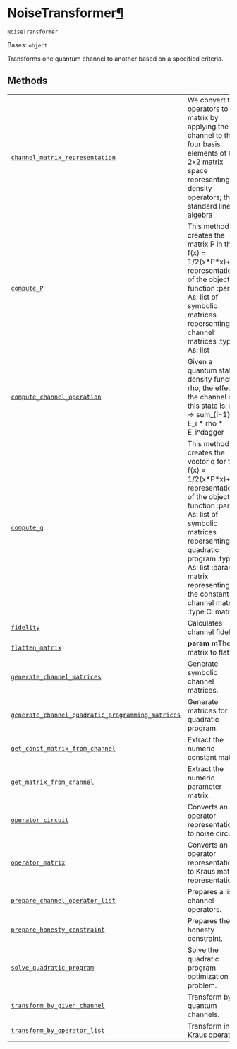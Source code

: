 # NoiseTransformer[¶](#noisetransformer "Permalink to this headline")

<span id="undefined" />

`NoiseTransformer`

Bases: `object`

Transforms one quantum channel to another based on a specified criteria.

## Methods

|                                                                                                                                                                                                                                                                                                                                            |                                                                                                                                                                                                                                                                                 |
| ------------------------------------------------------------------------------------------------------------------------------------------------------------------------------------------------------------------------------------------------------------------------------------------------------------------------------------------ | ------------------------------------------------------------------------------------------------------------------------------------------------------------------------------------------------------------------------------------------------------------------------------- |
| [`channel_matrix_representation`](qiskit.providers.aer.utils.NoiseTransformer.channel_matrix_representation#qiskit.providers.aer.utils.NoiseTransformer.channel_matrix_representation "qiskit.providers.aer.utils.NoiseTransformer.channel_matrix_representation")                                                                         | We convert the operators to a matrix by applying the channel to the four basis elements of the 2x2 matrix space representing density operators; this is standard linear algebra                                                                                                 |
| [`compute_P`](qiskit.providers.aer.utils.NoiseTransformer.compute_P#qiskit.providers.aer.utils.NoiseTransformer.compute_P "qiskit.providers.aer.utils.NoiseTransformer.compute_P")                                                                                                                                                         | This method creates the matrix P in the f(x) = 1/2(x\*P\*x)+q\*x representation of the objective function :param As: list of symbolic matrices repersenting the channel matrices :type As: list                                                                                 |
| [`compute_channel_operation`](qiskit.providers.aer.utils.NoiseTransformer.compute_channel_operation#qiskit.providers.aer.utils.NoiseTransformer.compute_channel_operation "qiskit.providers.aer.utils.NoiseTransformer.compute_channel_operation")                                                                                         | Given a quantum state’s density function rho, the effect of the channel on this state is: rho -> sum\_\{i=1}^n E\_i \* rho \* E\_i^dagger                                                                                                                                       |
| [`compute_q`](qiskit.providers.aer.utils.NoiseTransformer.compute_q#qiskit.providers.aer.utils.NoiseTransformer.compute_q "qiskit.providers.aer.utils.NoiseTransformer.compute_q")                                                                                                                                                         | This method creates the vector q for the f(x) = 1/2(x\*P\*x)+q\*x representation of the objective function :param As: list of symbolic matrices repersenting the quadratic program :type As: list :param C: matrix representing the the constant channel matrix :type C: matrix |
| [`fidelity`](qiskit.providers.aer.utils.NoiseTransformer.fidelity#qiskit.providers.aer.utils.NoiseTransformer.fidelity "qiskit.providers.aer.utils.NoiseTransformer.fidelity")                                                                                                                                                             | Calculates channel fidelity                                                                                                                                                                                                                                                     |
| [`flatten_matrix`](qiskit.providers.aer.utils.NoiseTransformer.flatten_matrix#qiskit.providers.aer.utils.NoiseTransformer.flatten_matrix "qiskit.providers.aer.utils.NoiseTransformer.flatten_matrix")                                                                                                                                     | **param m**The matrix to flatten                                                                                                                                                                                                                                                |
| [`generate_channel_matrices`](qiskit.providers.aer.utils.NoiseTransformer.generate_channel_matrices#qiskit.providers.aer.utils.NoiseTransformer.generate_channel_matrices "qiskit.providers.aer.utils.NoiseTransformer.generate_channel_matrices")                                                                                         | Generate symbolic channel matrices.                                                                                                                                                                                                                                             |
| [`generate_channel_quadratic_programming_matrices`](qiskit.providers.aer.utils.NoiseTransformer.generate_channel_quadratic_programming_matrices#qiskit.providers.aer.utils.NoiseTransformer.generate_channel_quadratic_programming_matrices "qiskit.providers.aer.utils.NoiseTransformer.generate_channel_quadratic_programming_matrices") | Generate matrices for quadratic program.                                                                                                                                                                                                                                        |
| [`get_const_matrix_from_channel`](qiskit.providers.aer.utils.NoiseTransformer.get_const_matrix_from_channel#qiskit.providers.aer.utils.NoiseTransformer.get_const_matrix_from_channel "qiskit.providers.aer.utils.NoiseTransformer.get_const_matrix_from_channel")                                                                         | Extract the numeric constant matrix.                                                                                                                                                                                                                                            |
| [`get_matrix_from_channel`](qiskit.providers.aer.utils.NoiseTransformer.get_matrix_from_channel#qiskit.providers.aer.utils.NoiseTransformer.get_matrix_from_channel "qiskit.providers.aer.utils.NoiseTransformer.get_matrix_from_channel")                                                                                                 | Extract the numeric parameter matrix.                                                                                                                                                                                                                                           |
| [`operator_circuit`](qiskit.providers.aer.utils.NoiseTransformer.operator_circuit#qiskit.providers.aer.utils.NoiseTransformer.operator_circuit "qiskit.providers.aer.utils.NoiseTransformer.operator_circuit")                                                                                                                             | Converts an operator representation to noise circuit.                                                                                                                                                                                                                           |
| [`operator_matrix`](qiskit.providers.aer.utils.NoiseTransformer.operator_matrix#qiskit.providers.aer.utils.NoiseTransformer.operator_matrix "qiskit.providers.aer.utils.NoiseTransformer.operator_matrix")                                                                                                                                 | Converts an operator representation to Kraus matrix representation                                                                                                                                                                                                              |
| [`prepare_channel_operator_list`](qiskit.providers.aer.utils.NoiseTransformer.prepare_channel_operator_list#qiskit.providers.aer.utils.NoiseTransformer.prepare_channel_operator_list "qiskit.providers.aer.utils.NoiseTransformer.prepare_channel_operator_list")                                                                         | Prepares a list of channel operators.                                                                                                                                                                                                                                           |
| [`prepare_honesty_constraint`](qiskit.providers.aer.utils.NoiseTransformer.prepare_honesty_constraint#qiskit.providers.aer.utils.NoiseTransformer.prepare_honesty_constraint "qiskit.providers.aer.utils.NoiseTransformer.prepare_honesty_constraint")                                                                                     | Prepares the honesty constraint.                                                                                                                                                                                                                                                |
| [`solve_quadratic_program`](qiskit.providers.aer.utils.NoiseTransformer.solve_quadratic_program#qiskit.providers.aer.utils.NoiseTransformer.solve_quadratic_program "qiskit.providers.aer.utils.NoiseTransformer.solve_quadratic_program")                                                                                                 | Solve the quadratic program optimization problem.                                                                                                                                                                                                                               |
| [`transform_by_given_channel`](qiskit.providers.aer.utils.NoiseTransformer.transform_by_given_channel#qiskit.providers.aer.utils.NoiseTransformer.transform_by_given_channel "qiskit.providers.aer.utils.NoiseTransformer.transform_by_given_channel")                                                                                     | Transform by by quantum channels.                                                                                                                                                                                                                                               |
| [`transform_by_operator_list`](qiskit.providers.aer.utils.NoiseTransformer.transform_by_operator_list#qiskit.providers.aer.utils.NoiseTransformer.transform_by_operator_list "qiskit.providers.aer.utils.NoiseTransformer.transform_by_operator_list")                                                                                     | Transform input Kraus operators.                                                                                                                                                                                                                                                |
